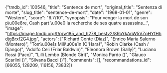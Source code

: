 {"tmdb_id": 100546, "title": "Sentence de mort", "original_title": "Sentenza di morte", "slug_title": "sentence-de-mort", "date": "1968-01-01", "genre": "Western", "score": "6.7/10", "synopsis": "Pour venger la mort de son p\u00e8re, Cash part \u00e0 la recherche de ses quatre assassins...", "image": "https://image.tmdb.org/t/p/w185_and_h278_bestv2/8RoYkAnW5VZqHYfHhdjgBrxf2G4.jpg", "actors": ["Richard Conte (Diaz)", "Enrico Maria Salerno (Montero)", "Tom\u00e1s Mili\u00e1n (O'Hara)", "Robin Clarke (Cash / Django)", "Adolfo Celi (Friar Baldwin)", "Eleonora Brown (Sally)", "Luciano Rossi (Paco)", "Lilli Lembo (Blonde Girl)", "Monica Pardo ()", "Glauco Scarlini ()", "Silvana Bacci ()"], "comments": [], "recommandations_id": [66055, 128209, 116156, 73832]}